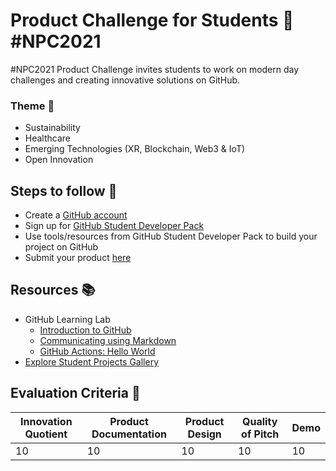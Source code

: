 # Product Challenge for Students 🎉  #NPC2021

#NPC2021 Product Challenge invites students to work on modern day challenges and creating innovative solutions on GitHub. 

### Theme  🚩
- Sustainability
- Healthcare 
- Emerging Technologies (XR, Blockchain, Web3 & IoT) 
- Open Innovation


## Steps to follow   👣

- Create a [GitHub account](https://github.com/join)  
- Sign up for [GitHub Student Developer Pack](https://education.github.com/pack)   
- Use tools/resources from GitHub Student Developer Pack to build your project on GitHub 
- Submit your product [here](https://github.com/NPC-Student-Challenge/GitHub/issues/new/choose)

##  Resources 📚

- GitHub Learning Lab
  - [Introduction to GitHub](https://lab.github.com/githubtraining/introduction-to-github)
  - [Communicating using Markdown](https://lab.github.com/githubtraining/communicating-using-markdown)
  - [GitHub Actions: Hello World](https://lab.github.com/githubtraining/github-actions:-hello-world)
- [Explore Student Projects Gallery](https://education.github.com/pack/gallery) 


## Evaluation Criteria 📝
| Innovation Quotient  | Product Documentation | Product Design | Quality of Pitch | Demo |
| ------------- | ------------- | ------------- | ------------- | ------------- | 
| 10 | 10 | 10 | 10 | 10 | 





